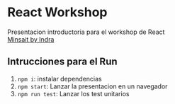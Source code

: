 # React Workshop
Presentacion introductoria para el workshop de React<br>
[Minsait by Indra](https://www.minsait.com/es)

## Intrucciones para el Run
1. `npm i`: instalar dependencias
2. `npm start`: Lanzar la presentacion en un navegador
3. `npm run test`: Lanzar los test unitarios